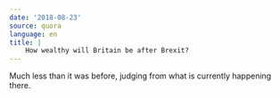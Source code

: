 ```yaml
---
date: '2018-08-23'
source: quora
language: en
title: |
    How wealthy will Britain be after Brexit?
---
```


Much less than it was before, judging from what is currently happening
there.
